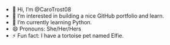 - 👋 Hi, I’m @CaroTrost08
- 👀 I’m interested in building a nice GitHub portfolio and learn.
- 🌱 I’m currently learning Python.
- 😄 Pronouns: She/Her/Hers
- ⚡ Fun fact: I have a tortoise pet named Elfie.

<!---
CaroTrost08/CaroTrost08 is a ✨ special ✨ repository because its `README.md` (this file) appears on your GitHub profile.
You can click the Preview link to take a look at your changes.
--->
